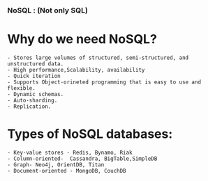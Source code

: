 ### NoSQL : (Not only SQL)
# Why do we need NoSQL?

	- Stores large volumes of structured, semi-structured, and 		unstructured data.
	- High performance,Scalability, availability
	- Quick iteration
	- Supports Object-orineted programming that is easy to use and 		flexible. 
	- Dynamic schemas.
	- Auto-sharding.
	- Replication.


# Types of NoSQL databases:
	- Key-value stores - Redis, Bynamo, Riak
	- Column-oriented-  Cassandra, BigTable,SimpleDB
	- Graph- Neo4j, OrientDB, Titan
	- Document-oriented - MongoDB, CouchDB
  
